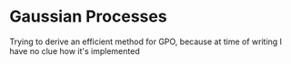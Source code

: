 # Gaussian Processes
Trying to derive an efficient method for GPO, because at time of writing I have no clue how it's implemented
